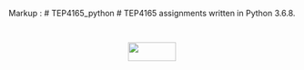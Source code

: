 Markup :  # TEP4165_python #
TEP4165 assignments written in Python 3.6.8.

<p align="center"><img src="/tex/43dee04e562bba1f6d4eebc292a4e388.svg?invert_in_darkmode&sanitize=true" align=middle width=585.61808415pt height=14.611878599999999pt/></p>
<p align="center"><img src="/tex/a3f4ce18d220d3d653d024810301792e.svg?invert_in_darkmode&sanitize=true" align=middle width=84.37884345pt height=33.81208709999999pt/></p>


